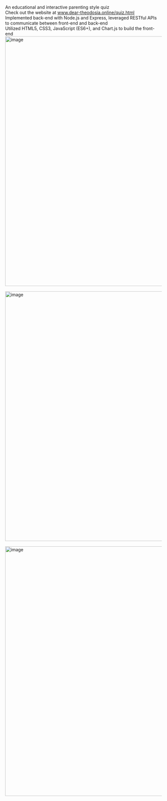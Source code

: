 An educational and interactive parenting style quiz  
Check out the website at www.dear-theodosia.online/quiz.html  
Implemented back-end with Node.js and Express, leveraged RESTful APIs to communicate between front-end and back-end  
Utilized HTML5, CSS3, JavaScript (ES6+), and Chart.js to build the front-end  
<img width="800" alt="image" src="https://github.com/Zanzao-Chen/Dear-Theodosia/assets/131998534/37079868-058d-4478-a47c-191eb371be23">    
<br>
<img width="800" alt="image" src="https://github.com/Zanzao-Chen/Dear-Theodosia/assets/131998534/fe4eb398-5250-4940-813a-1f0122017cc3">    
<br>
<img width="800" alt="image" src="https://github.com/Zanzao-Chen/Dear-Theodosia/assets/131998534/705d0d56-452b-4351-90d5-4514f46f76b0">



